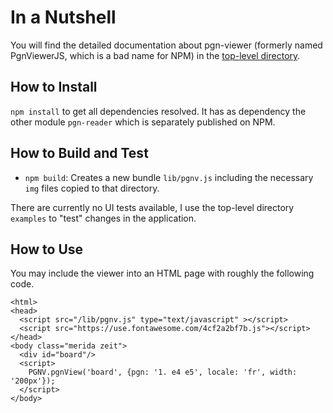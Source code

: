 # In a Nutshell

You will find the detailed documentation about pgn-viewer (formerly named PgnViewerJS, which is a bad name for NPM) in the [top-level directory](../../readme.md).

## How to Install

`npm install` to get all dependencies resolved. It has as dependency the other module `pgn-reader` which is separately published on NPM.

## How to Build and Test

* `npm build`: Creates a new bundle `lib/pgnv.js` including the necessary `img` files copied to that directory.

There are currently no UI tests available, I use the top-level directory `examples` to "test" changes in the application.

## How to Use

You may include the viewer into an HTML page with roughly the following code.

    <html>
    <head>
      <script src="/lib/pgnv.js" type="text/javascript" ></script>
      <script src="https://use.fontawesome.com/4cf2a2bf7b.js"></script>
    </head>
    <body class="merida zeit">
      <div id="board"/>
      <script>
        PGNV.pgnView('board', {pgn: '1. e4 e5', locale: 'fr', width: '200px'});
      </script>
    </body>